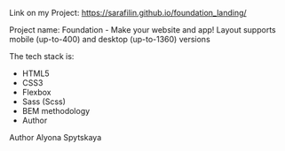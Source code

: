 Link on my Project: https://sarafilin.github.io/foundation_landing/

Project name: Foundation - Make your website and app!
Layout supports mobile (up-to-400) and desktop (up-to-1360) versions

The tech stack is:

- HTML5
- CSS3
- Flexbox
- Sass (Scss)
- BEM methodology
- Author

Author Alyona Spytskaya